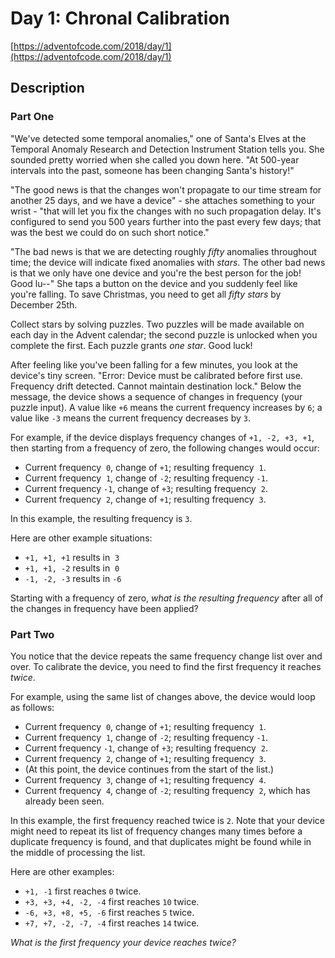 # Day 1: Chronal Calibration

[https://adventofcode.com/2018/day/1](https://adventofcode.com/2018/day/1)

## Description

### Part One

"We've detected some temporal anomalies," one of Santa's Elves at the <span title="It's about as big on the inside as you expected.">Temporal Anomaly Research and Detection Instrument Station</span> tells you. She sounded pretty worried when she called you down here. "At 500-year intervals into the past, someone has been changing Santa's history!"

"The good news is that the changes won't propagate to our time stream for another 25 days, and we have a device" - she attaches something to your wrist - "that will let you fix the changes with no such propagation delay. It's configured to send you 500 years further into the past every few days; that was the best we could do on such short notice."

"The bad news is that we are detecting roughly _fifty_ anomalies throughout time; the device will indicate fixed anomalies with _stars_. The other bad news is that we only have one device and you're the best person for the job! Good lu--" She taps a button on the device and you suddenly feel like you're falling. To save Christmas, you need to get all _fifty stars_ by December 25th.

Collect stars by solving puzzles. Two puzzles will be made available on each day in the Advent calendar; the second puzzle is unlocked when you complete the first. Each puzzle grants _one star_. Good luck!

After feeling like you've been falling for a few minutes, you look at the device's tiny screen. "Error: Device must be calibrated before first use. Frequency drift detected. Cannot maintain destination lock." Below the message, the device shows a sequence of changes in frequency (your puzzle input). A value like `+6` means the current frequency increases by `6`; a value like `-3` means the current frequency decreases by `3`.

For example, if the device displays frequency changes of `+1, -2, +3, +1`, then starting from a frequency of zero, the following changes would occur:

*   Current frequency  `0`, change of `+1`; resulting frequency  `1`.
*   Current frequency  `1`, change of `-2`; resulting frequency `-1`.
*   Current frequency `-1`, change of `+3`; resulting frequency  `2`.
*   Current frequency  `2`, change of `+1`; resulting frequency  `3`.

In this example, the resulting frequency is `3`.

Here are other example situations:

*   `+1, +1, +1` results in  `3`
*   `+1, +1, -2` results in  `0`
*   `-1, -2, -3` results in `-6`

Starting with a frequency of zero, _what is the resulting frequency_ after all of the changes in frequency have been applied?

### Part Two

You notice that the device repeats the same frequency change list over and over. To calibrate the device, you need to find the first frequency it reaches _twice_.

For example, using the same list of changes above, the device would loop as follows:

*   Current frequency  `0`, change of `+1`; resulting frequency  `1`.
*   Current frequency  `1`, change of `-2`; resulting frequency `-1`.
*   Current frequency `-1`, change of `+3`; resulting frequency  `2`.
*   Current frequency  `2`, change of `+1`; resulting frequency  `3`.
*   (At this point, the device continues from the start of the list.)
*   Current frequency  `3`, change of `+1`; resulting frequency  `4`.
*   Current frequency  `4`, change of `-2`; resulting frequency  `2`, which has already been seen.

In this example, the first frequency reached twice is `2`. Note that your device might need to repeat its list of frequency changes many times before a duplicate frequency is found, and that duplicates might be found while in the middle of processing the list.

Here are other examples:

*   `+1, -1` first reaches `0` twice.
*   `+3, +3, +4, -2, -4` first reaches `10` twice.
*   `-6, +3, +8, +5, -6` first reaches `5` twice.
*   `+7, +7, -2, -7, -4` first reaches `14` twice.

_What is the first frequency your device reaches twice?_

